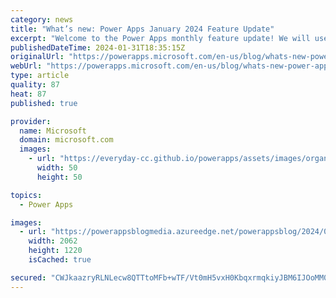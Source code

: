 ```yaml
---
category: news
title: "What’s new: Power Apps January 2024 Feature Update"
excerpt: "Welcome to the Power Apps monthly feature update! We will use this blog to share a summary of product, community, and learning updates from throughout the month so you can access it in one easy place.\n"
publishedDateTime: 2024-01-31T18:35:15Z
originalUrl: "https://powerapps.microsoft.com/en-us/blog/whats-new-power-apps-january-2024-feature-update/"
webUrl: "https://powerapps.microsoft.com/en-us/blog/whats-new-power-apps-january-2024-feature-update/"
type: article
quality: 87
heat: 87
published: true

provider:
  name: Microsoft
  domain: microsoft.com
  images:
    - url: "https://everyday-cc.github.io/powerapps/assets/images/organizations/microsoft.com-50x50.jpg"
      width: 50
      height: 50

topics:
  - Power Apps

images:
  - url: "https://powerappsblogmedia.azureedge.net/powerappsblog/2024/01/NL2TableCrossGeo2d.gif"
    width: 2062
    height: 1220
    isCached: true

secured: "CWJkaazryRLNLecw8QTTtoMFb+wTF/Vt0mH5vxH0KbqxrmqkiyJBM6IJOoMM0OCHABeDh/pvAxmOpisaQol4Dnh/tfvYwlN8qNa0IGMFWxfBRaECiRyNpeQD2RHf/kisf7qtXP/Bn53SKAtIccOQ6/d+xTyIYKoc+XKkDF7TBEyzV2ZJnTlRS/767eYZIk2LziJVp3A60wYw4E5doSyTo7HZ3x8dpd2TPTZl5ayVdJvnG7biMAUecwDN7A16zZod/QcIoH2OKBWxIldhqeyKKzGQG/FWoNRN2hZ0gX+xthXCo12RfEqBjpMqJj/nmbjdyp5iYW8Agjpxqg3akuTFo4TC/wNRQsHb9LsG64kAnKE=;PzXDZ5j0aNUJ/ucsxul1wQ=="
---
```


